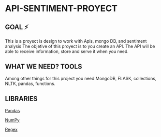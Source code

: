 # API-SENTIMENT-PROYECT

## GOAL ⚡️

This is a proyect is design to work with Apis, mongo DB, and sentiment analysis
The objetive of this proyect is to you create an API. The API will be able to receive information, store and serve it when you need.

## WHAT WE NEED? TOOLS

Among other things for this project you need MongoDB, FLASK, collections, NLTK, pandas, functions.


## LIBRARIES

[Pandas][id]

[id]: https://pandas.pydata.org/  "Pandas"

[NumPy][id]

[id]: https://numpy.org/ "NumPy"

[Regex][id]

[id]: https://docs.python.org/3/library/re.html "Regex"

[TextBlob]:[id]

[id]: https://textblob.readthedocs.io/en/dev/ "TextBlob"

[Matplotlib]:[id]

[id]: https://pandas.pydata.org/pandas-docs/stable/user_guide/visualization.html "Matplotlib"

[Os]:[id]

[id]: https://python101.pythonlibrary.org/chapter16_os.html

[Request]:[id]

[id]: https://docs.python-requests.org/en/master/

[PyMongo]:[id]

[id]: https://pymongo.readthedocs.io/en/stable/

[Dotenv]:[id]

[id]: https://pypi.org/project/python-dotenv/
